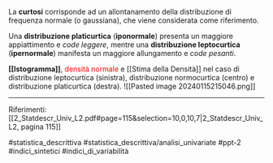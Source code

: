 La **curtosi** corrisponde ad un allontanamento della distribuzione di frequenza normale (o gaussiana), che viene considerata come riferimento.

Una **distribuzione platicurtica** (**iponormale**) presenta un maggiore appiattimento e *code leggere*, mentre una **distribuzione leptocurtica** (**ipernormale**) manifesta un maggiore allungamento e *code pesanti*.

**[[Istogramma]]**, <span style="color:red">densità normale</span> e [[Stima della Densità]] nel caso di distribuzione leptocurtica (sinistra), distribuzione normocurtica  (centro) e distribuzione platicurtica (destra).
![[Pasted image 20240115215046.png]]
***
Riferimenti:
[[2_Statdescr_Univ_L2.pdf#page=115&selection=10,0,10,7|2_Statdescr_Univ_L2, pagina 115]]

#statistica_descrittiva 
#statistica_descrittiva/analisi_univariate
#ppt-2 
#indici_sintetici 
#indici_di_variabilità 